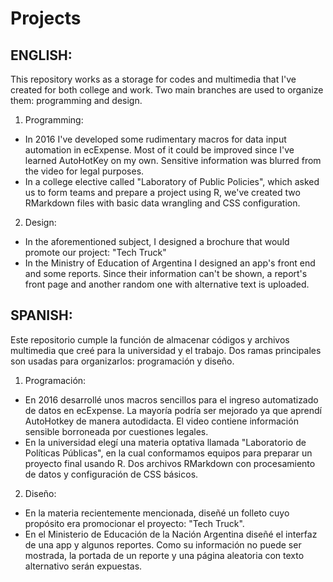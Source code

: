 # Projects

## ENGLISH:

This repository works as a storage for codes and multimedia that I've created for both college and work. Two main branches are used to organize them: programming and design.

1) Programming:
- In 2016 I've developed some rudimentary macros for data input automation in ecExpense. Most of it could be improved since I've learned AutoHotKey on my own. Sensitive information was blurred from the video for legal purposes.
- In a college elective called "Laboratory of Public Policies", which asked us to form teams and prepare a project using R, we've created two RMarkdown files with basic data wrangling and CSS configuration.

2) Design:
- In the aforementioned subject, I designed a brochure that would promote our project: "Tech Truck"
- In the Ministry of Education of Argentina I designed an app's front end and some reports. Since their information can't be shown, a report's front page and another random one with alternative text is uploaded.

## SPANISH:

Este repositorio cumple la función de almacenar códigos y archivos multimedia que creé para la universidad y el trabajo. Dos ramas principales son usadas para organizarlos: programación y diseño.

1) Programación:
- En 2016 desarrollé unos macros sencillos para el ingreso automatizado de datos en ecExpense. La mayoría podría ser mejorado ya que aprendí AutoHotkey de manera autodidacta. El video contiene información sensible borroneada por cuestiones legales.
- En la universidad elegí una materia optativa llamada "Laboratorio de Políticas Públicas", en la cual conformamos equipos para preparar un proyecto final usando R. Dos archivos RMarkdown con procesamiento de datos y configuración de CSS básicos.

2) Diseño:
- En la materia recientemente mencionada, diseñé un folleto cuyo propósito era promocionar el proyecto: "Tech Truck".
- En el Ministerio de Educación de la Nación Argentina diseñé el interfaz de una app y algunos reportes. Como su información no puede ser mostrada, la portada de un reporte y una página aleatoria con texto alternativo serán expuestas.
